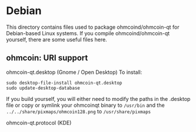 
Debian
====================
This directory contains files used to package ohmcoind/ohmcoin-qt
for Debian-based Linux systems. If you compile ohmcoind/ohmcoin-qt yourself, there are some useful files here.

## ohmcoin: URI support ##


ohmcoin-qt.desktop  (Gnome / Open Desktop)
To install:

	sudo desktop-file-install ohmcoin-qt.desktop
	sudo update-desktop-database

If you build yourself, you will either need to modify the paths in
the .desktop file or copy or symlink your ohmcoinqt binary to `/usr/bin`
and the `../../share/pixmaps/ohmcoin128.png` to `/usr/share/pixmaps`

ohmcoin-qt.protocol (KDE)

